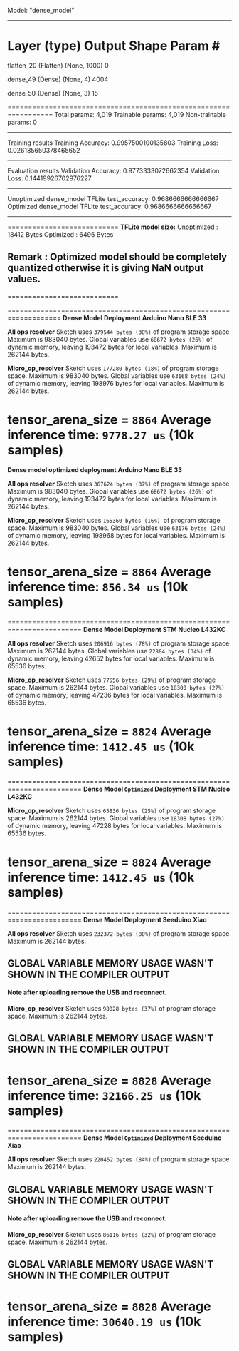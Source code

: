 Model: "dense_model"
_________________________________________________________________
 Layer (type)                Output Shape              Param #   
=================================================================
 flatten_20 (Flatten)        (None, 1000)              0         
                                                                 
 dense_49 (Dense)            (None, 4)                 4004      
                                                                 
 dense_50 (Dense)            (None, 3)                 15        
                                                                 
=================================================================
Total params: 4,019
Trainable params: 4,019
Non-trainable params: 0
_________________________________________________________________

Training results
Training Accuracy: 0.9957500100135803
Training Loss: 0.026185650378465652
_________________________________________________________________

Evaluation results
Validation Accuracy: 0.9773333072662354
Validation Loss: 0.14419926702976227
_________________________________________________________________

Unoptimized dense_model TFLite test_accuracy: 0.9686666666666667
Optimized dense_model TFLite test_accuracy: 0.9686666666666667
_________________________________________________________________

===========================
**TFLite model size:**
Unoptimized : 18412 Bytes
Optimized : 6496 Bytes  
## Remark : Optimized model should be completely quantized otherwise it is giving NaN output values.
===========================

===================================================================
**Dense Model Deployment Arduino Nano BLE 33**

**All ops resolver**
Sketch uses `379544 bytes (38%)` of program storage space. Maximum is 983040 bytes.
Global variables use `68672 bytes (26%)` of dynamic memory, leaving 193472 bytes for local variables. Maximum is 262144 bytes.

**Micro_op_resolver**
Sketch uses `177280 bytes (18%)` of program storage space. Maximum is 983040 bytes.
Global variables use `63168 bytes (24%)` of dynamic memory, leaving 198976 bytes for local variables. Maximum is 262144 bytes.

tensor_arena_size = `8864`
Average inference time: `9778.27 us` (10k samples)
=======================================================================
**Dense model optimized deployment Arduino Nano BLE 33**

**All ops resolver**
Sketch uses `367624 bytes (37%)` of program storage space. Maximum is 983040 bytes.
Global variables use `68672 bytes (26%)` of dynamic memory, leaving 193472 bytes for local variables. Maximum is 262144 bytes.

**Micro_op_resolver**
Sketch uses `165360 bytes (16%) `of program storage space. Maximum is 983040 bytes.
Global variables use `63176 bytes (24%)` of dynamic memory, leaving 198968 bytes for local variables. Maximum is 262144 bytes.

tensor_arena_size = `8864`
Average inference time: `856.34 us` (10k samples)
========================================================================

========================================================================
**Dense Model Deployment STM Nucleo L432KC**

**All ops resolver**
Sketch uses `206916 bytes (78%)` of program storage space. Maximum is 262144 bytes.
Global variables use `22884 bytes (34%)` of dynamic memory, leaving 42652 bytes for local variables. Maximum is 65536 bytes.


**Micro_op_resolver**
Sketch uses `77556 bytes (29%)` of program storage space. Maximum is 262144 bytes.
Global variables use `18300 bytes (27%)` of dynamic memory, leaving 47236 bytes for local variables. Maximum is 65536 bytes.

tensor_arena_size = `8824`
Average inference time: `1412.45 us` (10k samples)
=======================================================================
========================================================================
**Dense Model `Optimized` Deployment STM Nucleo L432KC**

**Micro_op_resolver**
Sketch uses `65836 bytes (25%)` of program storage space. Maximum is 262144 bytes.
Global variables use `18308 bytes (27%)` of dynamic memory, leaving 47228 bytes for local variables. Maximum is 65536 bytes.


tensor_arena_size = `8824`
Average inference time: `1412.45 us` (10k samples)
=======================================================================


========================================================================
**Dense Model Deployment Seeduino Xiao**

**All ops resolver**
Sketch uses `232372 bytes (88%)` of program storage space. Maximum is 262144 bytes.
## GLOBAL VARIABLE MEMORY USAGE WASN'T SHOWN IN THE COMPILER OUTPUT
#### Note after uploading remove the USB and reconnect.

**Micro_op_resolver**
Sketch uses `98028 bytes (37%)` of program storage space. Maximum is 262144 bytes.
## GLOBAL VARIABLE MEMORY USAGE WASN'T SHOWN IN THE COMPILER OUTPUT

tensor_arena_size = `8828`
Average inference time: `32166.25 us` (10k samples)
=======================================================================
========================================================================
**Dense Model `Optimized` Deployment Seeduino Xiao**

**All ops resolver**
Sketch uses `220452 bytes (84%)` of program storage space. Maximum is 262144 bytes.
## GLOBAL VARIABLE MEMORY USAGE WASN'T SHOWN IN THE COMPILER OUTPUT
#### Note after uploading remove the USB and reconnect.

**Micro_op_resolver**
Sketch uses `86116 bytes (32%)` of program storage space. Maximum is 262144 bytes.
## GLOBAL VARIABLE MEMORY USAGE WASN'T SHOWN IN THE COMPILER OUTPUT

tensor_arena_size = `8828`
Average inference time: `30640.19 us` (10k samples)
=======================================================================
